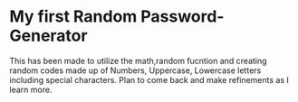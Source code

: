 # My first Random Password-Generator
This has been made to utilize the math,random fucntion and creating random codes made up of Numbers, Uppercase, Lowercase letters including special characters.
Plan to come back and make refinements as I learn more.
